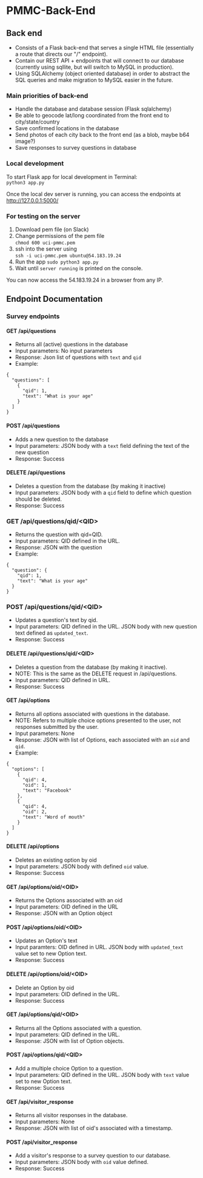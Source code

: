 # PMMC-Back-End

## Back end
- Consists of a Flask back-end that serves a single HTML file (essentially a route that directs our "/" endpoint).
- Contain our REST API + endpoints that will connect to our database (currently using sqllite, but will switch to MySQL in production).
- Using SQLAlchemy (object oriented database) in order to abstract the SQL queries and make migration to MySQL easier in the future.

### Main priorities of back-end
- Handle the database and database session (Flask sqlalchemy)
- Be able to geocode lat/long coordinated from the front end to city/state/country
- Save confirmed locations in the database
- Send photos of each city back to the front end (as a blob, maybe b64 image?)
- Save responses to survey questions in database

### Local development
To start Flask app for local development in Terminal:  
```python3 app.py```  

Once the local dev server is running, you can access the endpoints at http://127.0.0.1:5000/

### For testing on the server
1. Download pem file (on Slack)
2. Change permissions of the pem file  
```chmod 600 uci-pmmc.pem```
3. ssh into the server using  
```ssh -i uci-pmmc.pem ubuntu@54.183.19.24```
4. Run the app
```sudo python3 app.py```
5. Wait until ```server running``` is printed on the console.

You can now access the 54.183.19.24 in a browser from any IP.

## Endpoint Documentation

### Survey endpoints

#### GET /api/questions
* Returns all (active) questions in the database
* Input parameters: No input parameters
* Response: Json list of questions with `text` and `qid`
* Example:     
```
{
  "questions": [
    {
      "qid": 1,
      "text": "What is your age"
    }
  ]
}
```

#### POST /api/questions 
* Adds a new question to the database
* Input parameters: JSON body with a `text` field defining the text of the new question
* Response: Success

#### DELETE /api/questions
* Deletes a question from the database (by making it inactive)
* Input parameters: JSON body with a `qid` field to define which question should be deleted.
* Response: Success

### GET /api/questions/qid/\<QID>
* Returns the question with qid=QID.
* Input parameters: QID defined in the URL.
* Response: JSON with the question 
* Example: 

```
{
  "question": {
    "qid": 1,
    "text": "What is your age"
  }
}
```


### POST /api/questions/qid/\<QID> 
* Updates a question's text by qid. 
* Input parameters: QID defined in the URL. JSON body with new question text defined as `updated_text`. 
* Response: Success 

#### DELETE /api/questions/qid/\<QID>
* Deletes a question from the database (by making it inactive). 
* NOTE: This is the same as the DELETE request in /api/questions.
* Input parameters: QID defined in URL.
* Response: Success 

#### GET /api/options
* Returns all options associated with questions in the database. 
* NOTE: Refers to multiple choice options presented to the user, not responses submitted by the user.
* Input parameters: None 
* Response: JSON with list of Options, each associated with an `oid` and `qid`. 
* Example: 

```
{
  "options": [
    {
      "qid": 4,
      "oid": 1,
      "text": "Facebook"
    },
    {
      "qid": 4,
      "oid": 2,
      "text": "Word of mouth"
    }
  ]
}
```

#### DELETE /api/options
* Deletes an existing option by oid
* Input parameters: JSON body with defined `oid` value. 
* Response: Success

#### GET /api/options/oid/\<OID>
* Returns the Options associated with an oid
* Input parameters: OID defined in the URL
* Response: JSON with an Option object
  
#### POST /api/options/oid/\<OID>
* Updates an Option's text
* Input paramters: OID defined in URL. JSON body with `updated_text` value set to new Option text.
* Response: Success
  
#### DELETE /api/options/oid/\<OID>
* Delete an Option by oid
* Input parameters: OID defined in the URL.
* Response: Success
  
#### GET /api/options/qid/\<OID>
* Returns all the Options associated with a question.
* Input parameters: QID defined in the URL.
* Response: JSON with list of Option objects.

#### POST /api/options/qid/\<QID>
* Add a multiple choice Option to a question.
* Input parameters: QID defined in the URL. JSON body with `text` value set to new Option text.
* Response: Success
  
#### GET /api/visitor_response
* Returns all visitor responses in the database.
* Input parameters: None
* Response: JSON with list of oid's associated with a timestamp.

#### POST /api/visitor_response
* Add a visitor's response to a survey question to our database.
* Input parameters: JSON body with `oid` value defined.
* Response: Success
  

